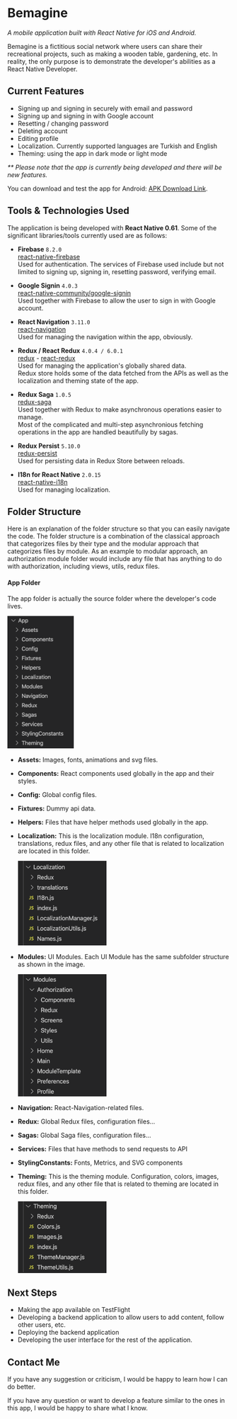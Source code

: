 # Bemagine

_A mobile application built with React Native for iOS and Android._

Bemagine is a fictitious social network where users can share their recreational projects, such as making a wooden table, gardening, etc.
In reality, the only purpose is to demonstrate the developer's abilities as a React Native Developer.

Current Features
-----
- Signing up and signing in securely with email and password
- Signing up and signing in with Google account
- Resetting / changing password
- Deleting account
- Editing profile
- Localization. Currently supported languages are Turkish and English
- Theming: using the app in dark mode or light mode

_** Please note that the app is currently being developed and there will be new features._

You can download and test the app for Android: [APK Download Link](https://drive.google.com/file/d/1Nco7eguxj7wm3ZmF6auAdPujA8dTOpGZ/view?usp=sharing).

Tools & Technologies Used
-----
The application is being developed with __React Native 0.61__. Some of the significant libraries/tools currently used are as follows:

- __Firebase__ `8.2.0`  
  [react-native-firebase](https://github.com/invertase/react-native-firebase)  
  Used for authentication. The services of Firebase used include but not limited to signing up, signing in, resetting password, verifying email.
  
- __Google Signin__ `4.0.3`  
  [react-native-community/google-signin](https://github.com/react-native-community/google-signin)  
  Used together with Firebase to allow the user to sign in with Google account.

- __React Navigation__ `3.11.0`  
  [react-navigation](https://github.com/react-navigation/react-navigation)  
  Used for managing the navigation within the app, obviously.

- __Redux / React Redux__ `4.0.4 / 6.0.1`  
  [redux](https://github.com/reduxjs/redux) -
  [react-redux](https://github.com/reduxjs/react-redux)  
  Used for managing the application's globally shared data.   
  Redux store holds some of the data fetched from the APIs as well as the localization and theming state of the app.

- __Redux Saga__ `1.0.5`  
  [redux-saga](https://github.com/redux-saga/redux-saga)  
  Used together with Redux to make asynchronous operations easier to manage.  
  Most of the complicated and multi-step asynchronious fetching operations in the app are handled beautifully by sagas.

- __Redux Persist__ `5.10.0`  
  [redux-persist](https://github.com/rt2zz/redux-persist)  
  Used for persisting data in Redux Store between reloads.

- __I18n for React Native__ `2.0.15`  
  [react-native-i18n](https://github.com/AlexanderZaytsev/react-native-i18n)  
  Used for managing localization.

  
Folder Structure
-----

Here is an explanation of the folder structure so that you can easily navigate the code.
The folder structure is a combination of the classical approach that categorizes files by their type and the modular approach that categorizes files by module.
As an example to modular approach, an authorization module folder would include any file that has anything to do with authorization, including views, utils, redux files.

#### App Folder
The app folder is actually the source folder where the developer's code lives.  

<img src="https://github.com/topcubeyza/social-app/blob/master/GithubReadmeImages/AppFolder.png?raw=true" width="150"/>  

- __Assets:__ Images, fonts, animations and svg files.
- __Components:__ React components used globally in the app and their styles.
- __Config:__ Global config files.
- __Fixtures:__ Dummy api data.
- __Helpers:__ Files that have helper methods used globally in the app.
- __Localization:__ This is the localization module. I18n configuration, translations, redux files, and any other file that is related to localization are located in this folder.  

  ![alt text](https://github.com/topcubeyza/social-app/blob/master/GithubReadmeImages/LocalizationFolder.png?raw=true)  

- __Modules:__ UI Modules. Each UI Module has the same subfolder structure as shown in the image.  

  ![alt text](https://github.com/topcubeyza/social-app/blob/master/GithubReadmeImages/ModulesFolder.png?raw=true)  

- __Navigation:__ React-Navigation-related files.
- __Redux:__ Global Redux files, configuration files...
- __Sagas:__ Global Saga files, configuration files...
- __Services:__ Files that have methods to send requests to API
- __StylingConstants:__ Fonts, Metrics, and SVG components
- __Theming:__ This is the theming module. Configuration, colors, images, redux files, and any other file that is related to theming are located in this folder.  

  ![alt text](https://github.com/topcubeyza/social-app/blob/master/GithubReadmeImages/ThemingFolder.png?raw=true)  

Next Steps
-----

- Making the app available on TestFlight
- Developing a backend application to allow users to add content, follow other users, etc.
- Deploying the backend application
- Developing the user interface for the rest of the application.

Contact Me
-----

If you have any suggestion or criticism, I would be happy to learn how I can do better.

If you have any question or want to develop a feature similar to the ones in this app, I would be happy to share what I know.
